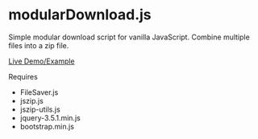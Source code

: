 # modularDownload.js

Simple modular download script for vanilla JavaScript. Combine multiple files into a zip file.

[Live Demo/Example](https://pisaucer.github.io/modularDownload.js/example.html)

Requires
* FileSaver.js
* jszip.js
* jszip-utils.js
* jquery-3.5.1.min.js
* bootstrap.min.js
